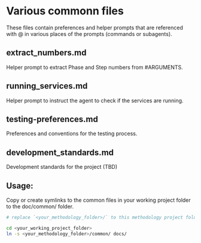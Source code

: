 # Various commonn files 

These files contain preferences and helper prompts that are referenced with @ in various places of the prompts (commands or subagents).

## extract_numbers.md

Helper prompt to extract Phase and Step numbers from #ARGUMENTS.

## running_services.md

Helper prompt to instruct the agent to check if the services are running.

## testing-preferences.md

Preferences and conventions for the testing process.

## development_standards.md

Development standards for the project (TBD)


## Usage:
Copy or create symlinks to the common files in your working project folder to the doc/common/ folder.

```bash
# replace `<your_methodology_folder>/` to this methodology project folder and `<your_working_project_folder>` to your working project folder.

cd <your_working_project_folder>
ln -s <your_methodology_folder>/common/ docs/

```